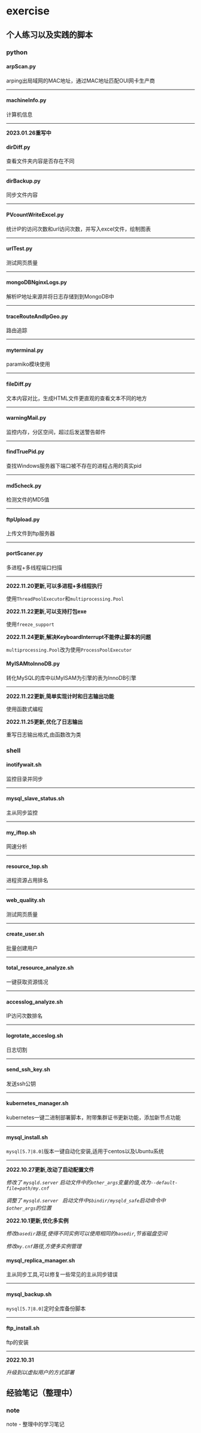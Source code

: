 # exercise

## 个人练习以及实践的脚本

### python



#### arpScan.py

arping出局域网的MAC地址，通过MAC地址匹配OUI网卡生产商

---



#### machineInfo.py

计算机信息

---

**2023.01.26重写中**



#### dirDiff.py

查看文件夹内容是否存在不同

---



#### dirBackup.py

同步文件内容

---



#### PVcountWriteExcel.py

统计IP的访问次数和url访问次数，并写入excel文件，绘制图表

---



#### urlTest.py

测试网页质量

---



#### mongoDBNginxLogs.py

解析IP地址来源并将日志存储到到MongoDB中

---



#### traceRouteAndIpGeo.py

路由追踪

---



#### myterminal.py

paramiko模块使用

---



#### fileDiff.py

文本内容对比，生成HTML文件更直观的查看文本不同的地方

---



#### warningMail.py

监控内存，分区空间，超过后发送警告邮件

---



#### findTruePid.py

查找Windows服务器下端口被不存在的进程占用的真实pid

---



#### md5check.py

检测文件的MD5值

---



#### ftpUpload.py

上传文件到ftp服务器

---



#### portScaner.py

多进程+多线程端口扫描

---

**2022.11.20更新,可以多进程+多线程执行**

使用`ThreadPoolExecutor`和`multiprocessing.Pool`

**2022.11.22更新,可以支持打包exe**

使用`freeze_support`

**2022.11.24更新,解决KeyboardInterrupt不能停止脚本的问题**

`multiprocessing.Pool`改为使用`ProcessPoolExecutor`



#### MyISAMtoInnoDB.py

转化MySQL的库中以MyISAM为引擎的表为InnoDB引擎

---

**2022.11.22更新,简单实现计时和日志输出功能**

使用函数式编程

**2022.11.25更新,优化了日志输出**

重写日志输出格式,由函数改为类



### shell



#### inotifywait.sh

监控目录并同步

---



#### mysql_slave_status.sh

主从同步监控

---



#### my_iftop.sh

网速分析

---



#### resource_top.sh

进程资源占用排名

---



#### web_quality.sh

测试网页质量

---



#### create_user.sh

批量创建用户

---



#### total_resource_analyze.sh

一键获取资源情况

---



#### accesslog_analyze.sh

IP访问次数排名

---



#### logrotate_acceslog.sh

日志切割

---



#### send_ssh_key.sh

发送ssh公钥

---



#### kubernetes_manager.sh

kubernetes一键二进制部署脚本，附带集群证书更新功能，添加新节点功能

---



#### mysql_install.sh

`mysql[5.7|8.0]`版本一键自动化安装,适用于centos以及Ubuntu系统

---

**2022.10.27更新,改动了启动配置文件**

_修改了 `mysqld.server` 启动文件中的`other_args`变量的值,改为`--default-file=path/my.cnf`_

_调整了 `mysqld.server ` 启动文件中`$bindir/mysqld_safe`启动命令中`$other_args`的位置_

**2022.10.1更新,优化多实例**

_修改`basedir`路径,使得不同实例可以使用相同的`basedir`,节省磁盘空间_

_修改`my.cnf`路径,方便多实例管理_



#### mysql_replica_manager.sh

主从同步工具,可以修复一些常见的主从同步错误

---



#### mysql_backup.sh

`mysql[5.7|8.0]`定时全库备份脚本

---



#### ftp_install.sh

ftp的安装

---

**2022.10.31**

_升级到以虚拟用户的方式部署_



## 经验笔记（整理中）

### note

note - 整理中的学习笔记
